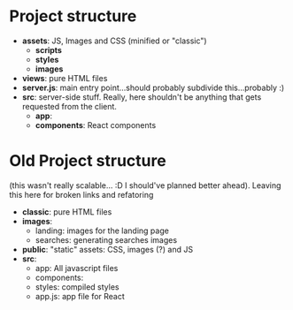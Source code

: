 # Project structure
- **assets**: JS, Images and CSS (minified or "classic")
    - **scripts**
    - **styles**
    - **images**
- **views**: pure HTML files
- **server.js**: main entry point...should probably subdivide this...probably :)
- **src**: server-side stuff. Really, here shouldn't be anything that gets requested from the client.
    - **app**:
    - **components**: React components





# Old Project structure
(this wasn't really scalable... :D I should've planned better ahead).
Leaving this here for broken links and refatoring
- **classic**: pure HTML files
- **images**:
    - landing: images for the landing page
    - searches: generating searches images
- **public**: "static" assets: CSS, images (?) and JS
- **src**:
    - app: All javascript files
    - components:
    - styles: compiled styles
    - app.js: app file for React